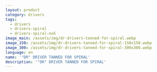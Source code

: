 ```yaml
---
layout: product
category: drivers
tags:
  - drivers
  - drivers-spiral
  - drivers-spiral-no5
image_main: /assets/img/dr-drivers-tanned-for-spiral.webp
image_150: /assets/img/dr-drivers-tanned-for-spiral-150x150.webp
image_300: /assets/img/dr-drivers-tanned-for-spiral-300x300.webp
language: en
name: '"DR" DRIVER TANNED FOR SPIRAL'
description: '"DR" DRIVER TANNED FOR SPIRAL'
---
```

